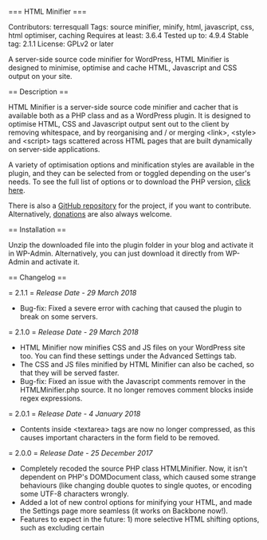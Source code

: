 === HTML Minifier ===

Contributors: terresquall
Tags: source minifier, minify, html, javascript, css, html optimiser, caching
Requires at least: 3.6.4
Tested up to: 4.9.4
Stable tag: 2.1.1
License: GPLv2 or later

A server-side source code minifier for WordPress, HTML Minifier is designed to minimise, optimise and cache HTML, Javascript and CSS output on your site.

== Description ==

HTML Minifier is a server-side source code minifier and cacher that is available both as a PHP class and as a WordPress plugin. It is designed to optimise HTML, CSS and Javascript output sent out to the client by removing whitespace, and by reorganising and / or merging &lt;link&gt;, &lt;style&gt; and &lt;script&gt; tags scattered across HTML pages that are built dynamically on server-side applications.

A variety of optimisation options and minification styles are available in the plugin, and they can be selected from or toggled depending on the user's needs. To see the full list of options or to download the PHP version, [click here](http://www.terresquall.com/web/html-minifier/).

There is also a [GitHub repository](https://github.com/terresquall/html-minifier) for the project, if you want to contribute. Alternatively, [donations](https://paypal.me/Terresquall) are also always welcome.

== Installation ==

Unzip the downloaded file into the plugin folder in your blog and activate it in WP-Admin. Alternatively, you can just download it directly from WP-Admin and activate it.

== Changelog ==

= 2.1.1 =
*Release Date - 29 March 2018*

* Bug-fix: Fixed a severe error with caching that caused the plugin to break on some servers.

= 2.1.0 =
*Release Date - 29 March 2018*

* HTML Minifier now minifies CSS and JS files on your WordPress site too. You can find these settings under the Advanced Settings tab.
* The CSS and JS files minified by HTML Minifier can also be cached, so that they will be served faster.
* Bug-fix: Fixed an issue with the Javascript comments remover in the HTMLMinifier.php source. It no longer removes comment blocks inside regex expressions.

= 2.0.1 =
*Release Date - 4 January 2018*

* Contents inside &lt;textarea&gt; tags are now no longer compressed, as this causes important characters in the form field to be removed.

= 2.0.0 =
*Release Date - 25 December 2017*

* Completely recoded the source PHP class HTMLMinifier. Now, it isn't dependent on PHP's DOMDocument class, which caused some strange behaviours (like changing double quotes to single quotes, or encoding some UTF-8 characters wrongly.
* Added a lot of new control options for minifying your HTML, and made the Settings page more seamless (it works on Backbone now!).
* Features to expect in the future: 1) more selective HTML shifting options, such as excluding certain <script> tags (like HTML5 Shiv) when moving them to the bottom, 2) 'ligtening' WordPress by removing certain tags and includes that are generally not very useful.
* As usual, please help to report if there are any bugs you find. The source has been completely recoded, so there are bound to be bugs.

= 1.1.1 =
*Release Date - 5 September 2017*

Bugfix patch to correct a major issue.

* Fixed an issue with HTMLMinifier.php that caused certain compression options to remove chunks of HTML code.
* Fixed an issue with "Don't compress content in &lt;script&gt; tags" leaving some whitespace behind after compression.

= 1.1.0 =
*Release Date - 28 August 2017*

* Redesigned the options page.
* Added a caching tab. Yes, the caching option is coming soon! For now, just use [WP Super Cache](https://wordpress.org/plugins/wp-super-cache/) for your caching needs first.
* Fixed some minor bugs with the HTML Minifier code so that it will be more effective and less buggy.
* Added a bunch of preset options for new users to choose from, since the amount of options available are quite a doozy.
* Multi-language support should be coming soon.

= 1.0.5 =
*Release Date - 2 July 2017*

Watch out for a native caching function in this plugin in future!

* Fixed a small issue with the movement of script tags inside IE conditional brackets.
* Now you cannot uncheck 'Remove JS comments' and 'Remove CSS comments' when your compression mode is "All whitespace".

= 1.0.4b/c =
*Release Date - 26 May 2017*

Marked this plugin as being in beta in the readme.

= 1.0.4 =
*Release Date - 21 May 2017*

Mainly a bug-fixing release.

* Fixed a bug that caused some IE conditional comments to be removed.
* Minification of <script> tag contents is now done by string manipulation instead of PHP DOMDocument. This fixes a few bugs with IE conditional comments (yes, those are stupid).
* The "Show signature" option now tracks the number of bytes saved from minification.
* Added a new "Minify WP-Admin" option. You might not want to use it until after a few versions, as it can break certain pages in your WP-Admin. Note that "Combine Javascript in script tags" is always disabled in WP-Admin, as it breaks the code.
* If your HTML source is broken, HTMLMinifier (the class) now throws some errors. In the future, it will start checking if your HTML document is valid before minifying, so that its easier to find where errors are.

As usual, please report any bugs to [mail@terresquall.com](mailto:mail@terresquall.com).

= 1.0.3 =
*Release Date - 20 May 2017*

* Added a new option to force remove commented CDATA tags in <script> blocks. They optimally should not be because they make a document XHTML compatible.
* Fixed some minor minification bugs that caused certain conditional HTML tags to be erroneously removed.
* Fixed some formatting errors on readme.md.
* Fixed some display issues the Settings page has with display on mobile.

= 1.0.2 =
*Release Date - 18 May 2017*

* Implemented stricter user input sanitisation on the plugin options page.
* Optimised some code related to plugin initialisation on page load.

= 1.0.1 =
*Release Date - 17 May 2017*

* First open release to public. 